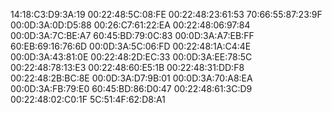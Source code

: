 14:18:C3:D9:3A:19
00:22:48:5C:08:FE
00:22:48:23:61:53
70:66:55:87:23:9F
00:0D:3A:0D:D5:88
00:26:C7:61:22:EA
00:22:48:06:97:84
00:0D:3A:7C:BE:A7
60:45:BD:79:0C:83
00:0D:3A:A7:EB:FF
60:EB:69:16:76:6D
00:0D:3A:5C:06:FD
00:22:48:1A:C4:4E
00:0D:3A:43:81:0E
00:22:48:2D:EC:33
00:0D:3A:EE:78:5C
00:22:48:78:13:E3
00:22:48:60:E5:1B
00:22:48:31:DD:F8
00:22:48:2B:BC:8E
00:0D:3A:D7:9B:01
00:0D:3A:70:A8:EA
00:0D:3A:FB:79:E0
60:45:BD:86:D0:47
00:22:48:61:3C:D9
00:22:48:02:C0:1F
5C:51:4F:62:D8:A1


